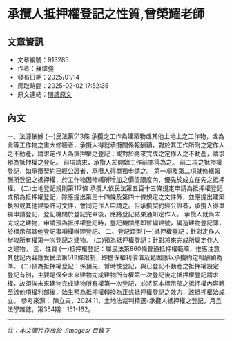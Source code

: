# 承攬人抵押權登記之性質,曾榮耀老師

## 文章資訊
- 文章編號：913285
- 作者：蘇偉強
- 發布日期：2025/01/14
- 爬取時間：2025-02-02 17:52:35
- 原文連結：[閱讀原文](https://real-estate.get.com.tw/Columns/detail.aspx?no=913285)

## 內文
一、法源依據
(一)民法第513條
承攬之工作為建築物或其他土地上之工作物，或為此等工作物之重大修繕者，承攬人得就承攬關係報酬額，對於其工作所附之定作人之不動產，請求定作人為抵押權之登記；或對於將來完成之定作人之不動產，請求預為抵押權之登記。
前項請求，承攬人於開始工作前亦得為之。
前二項之抵押權登記，如承攬契約已經公證者，承攬人得單獨申請之。
第一項及第二項就修繕報酬所登記之抵押權，於工作物因修繕所增加之價值限度內，優先於成立在先之抵押權。
(二)土地登記規則第117條
承攬人依民法第五百十三條規定申請為抵押權登記或預為抵押權登記，除應提出第三十四條及第四十條規定之文件外，並應提出建築執照或其他建築許可文件，會同定作人申請之。但承攬契約經公證者，承攬人得單獨申請登記，登記機關於登記完畢後，應將登記結果通知定作人。
承攬人就尚未完成之建物，申請預為抵押權登記時，登記機關應即暫編建號，編造建物登記簿，於標示部其他登記事項欄辦理登記。
二、登記類型
(一)抵押權登記：針對定作人辦竣所有權第一次登記之建物。
(二)預為抵押權登記：針對將來完成所屬定作人之建物。
三、性質
(一)抵押權登記：屬民法第860條普通抵押權範疇，惟應注意其登記內容應受民法第513條限制，即擔保權利價值及範圍應以承攬約定報酬額為準。
(二)預為抵押權登記：係預先、暫時性登記，與已登記不動產之抵押權設定登記有別，主要是保全未來建物完成建物所有權第一次登記後之抵押權登記請求權，故須俟未來建物完成建物所有權第一次登記，並將原本標示部之抵押權內容轉至該他項權利部後，始生預為抵押權轉換為正式抵押權登記之效力，該抵押權始成立。
參考來源：
陳立夫，2024.11，土地法裁判精選-承攬人抵押權之登記，月旦法學雜誌，第354期：151-162。

---
*注：本文圖片存放於 ./images/ 目錄下*
